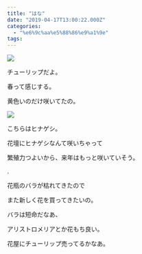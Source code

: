 ```yaml
---
title: "はな"
date: "2019-04-17T13:00:22.000Z"
categories: 
  - "%e6%9c%aa%e5%88%86%e9%a1%9e"
tags: 
---
```


![](/images/2019-04-17-08-35-447991197066831973922.jpg)

チューリップだよ。

春って感じする。

黄色いのだけ咲いてたの。

![](/images/2019-04-17-08-35-542125736480123168373.jpg)

こちらはヒナゲシ。

花壇にヒナゲシなんて咲いちゃって

繁殖力つよいから、来年はもっと咲いていそう。

.

花瓶のバラが枯れてきたので

また新しく花を買ってきたいの。

バラは短命だなあ、

アリストロメリアとか花もち良い。

花屋にチューリップ売ってるかなあ。
